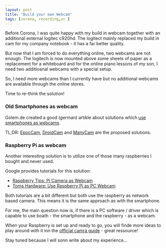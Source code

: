 ```yaml
---
layout: post
title: "Build your own Webcam"
tags: [corona, recording,vc ]
---
```


Before Corona, I was quite happy with my build in webcam together with an additional external logitec c920hd.
The logitect mainly replaced my build in cam for my company notebook - it has a far better quality.

But now that I am forced to do everything online, two webcams are not enough.
The logitech is now mounted above some sheets of paper as a replacement for a whiteboard
and for the online piano lessons of my son, I need two additioanal webcams with a special setup.

So, I need more webcams than I currently have but no additional webcams are available through the online stores.

Time to re-think the solution!

### Old Smartphones as webcam

Golem.de created a good (german) artikle about solutions which [use smartphones as webcams](https://www.golem.de/news/webcam-alternativen-angeschaut-das-smartphone-als-webcam-nutzen-2004-147863.html).

TL;DR: [EpocCam](https://www.kinoni.com/#), [DroidCam](http://www.dev47apps.com/) and [ManyCam](https://manycam.com/) are the proposed solutions.

### Raspberry Pi as webcam

Another interesting solution is to utilize one of those many raspberries I bought and never used.

Google provides tutorials for this solution:

* [Raspberry Tips: Pi Camera as Webcam](https://raspberrytips.com/raspberry-pi-camera-as-webcam/)
* [Toms Hardware: Use Raspberry Pi as PC Webcam](https://www.tomshardware.com/how-to/use-raspberry-pi-as-pc-webcam)

Both tutorials are a bit different but both use the raspberry as network based camera.
This means it is the same approach as with the smartphone.

For me, the main question now is, if there is a PC software / driver which is capable to use boath - the smartphone and the raspberry - as a webcam.

When your Raspberry is set up and ready to go, you will finde more ideas to play around with it inn the [official camra guide](https://magpi.raspberrypi.org/books/camera-guide) - great ressource!

Stay tuned because I will sonn write about my experience...